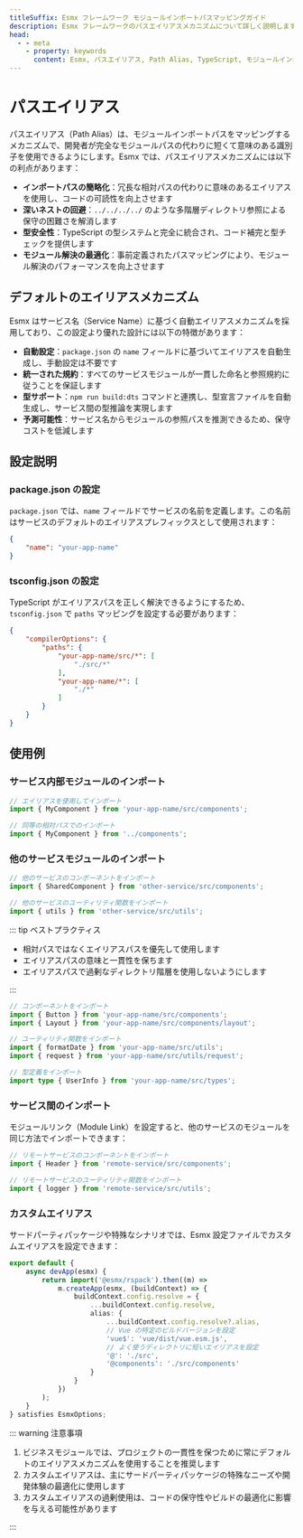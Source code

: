 ```yaml
---
titleSuffix: Esmx フレームワーク モジュールインポートパスマッピングガイド
description: Esmx フレームワークのパスエイリアスメカニズムについて詳しく説明します。インポートパスの簡略化、深いネストの回避、型安全性、モジュール解決の最適化などの機能を紹介し、開発者がコードの保守性を向上させるのに役立ちます。
head:
  - - meta
    - property: keywords
      content: Esmx, パスエイリアス, Path Alias, TypeScript, モジュールインポート, パスマッピング, コード保守性
---
```


# パスエイリアス

パスエイリアス（Path Alias）は、モジュールインポートパスをマッピングするメカニズムで、開発者が完全なモジュールパスの代わりに短くて意味のある識別子を使用できるようにします。Esmx では、パスエイリアスメカニズムには以下の利点があります：

- **インポートパスの簡略化**：冗長な相対パスの代わりに意味のあるエイリアスを使用し、コードの可読性を向上させます
- **深いネストの回避**：`../../../../` のような多階層ディレクトリ参照による保守の困難さを解消します
- **型安全性**：TypeScript の型システムと完全に統合され、コード補完と型チェックを提供します
- **モジュール解決の最適化**：事前定義されたパスマッピングにより、モジュール解決のパフォーマンスを向上させます

## デフォルトのエイリアスメカニズム

Esmx はサービス名（Service Name）に基づく自動エイリアスメカニズムを採用しており、この設定より優れた設計には以下の特徴があります：

- **自動設定**：`package.json` の `name` フィールドに基づいてエイリアスを自動生成し、手動設定は不要です
- **統一された規約**：すべてのサービスモジュールが一貫した命名と参照規約に従うことを保証します
- **型サポート**：`npm run build:dts` コマンドと連携し、型宣言ファイルを自動生成し、サービス間の型推論を実現します
- **予測可能性**：サービス名からモジュールの参照パスを推測できるため、保守コストを低減します

## 設定説明

### package.json の設定

`package.json` では、`name` フィールドでサービスの名前を定義します。この名前はサービスのデフォルトのエイリアスプレフィックスとして使用されます：

```json title="package.json"
{
    "name": "your-app-name"
}
```

### tsconfig.json の設定

TypeScript がエイリアスパスを正しく解決できるようにするため、`tsconfig.json` で `paths` マッピングを設定する必要があります：

```json title="tsconfig.json"
{
    "compilerOptions": {
        "paths": {
            "your-app-name/src/*": [
                "./src/*"
            ],
            "your-app-name/*": [
                "./*"
            ]
        }
    }
}
```

## 使用例

### サービス内部モジュールのインポート

```ts
// エイリアスを使用してインポート
import { MyComponent } from 'your-app-name/src/components';

// 同等の相対パスでのインポート
import { MyComponent } from '../components';
```

### 他のサービスモジュールのインポート

```ts
// 他のサービスのコンポーネントをインポート
import { SharedComponent } from 'other-service/src/components';

// 他のサービスのユーティリティ関数をインポート
import { utils } from 'other-service/src/utils';
```

::: tip ベストプラクティス
- 相対パスではなくエイリアスパスを優先して使用します
- エイリアスパスの意味と一貫性を保ちます
- エイリアスパスで過剰なディレクトリ階層を使用しないようにします

:::

``` ts
// コンポーネントをインポート
import { Button } from 'your-app-name/src/components';
import { Layout } from 'your-app-name/src/components/layout';

// ユーティリティ関数をインポート
import { formatDate } from 'your-app-name/src/utils';
import { request } from 'your-app-name/src/utils/request';

// 型定義をインポート
import type { UserInfo } from 'your-app-name/src/types';
```

### サービス間のインポート

モジュールリンク（Module Link）を設定すると、他のサービスのモジュールを同じ方法でインポートできます：

```ts
// リモートサービスのコンポーネントをインポート
import { Header } from 'remote-service/src/components';

// リモートサービスのユーティリティ関数をインポート
import { logger } from 'remote-service/src/utils';
```

### カスタムエイリアス

サードパーティパッケージや特殊なシナリオでは、Esmx 設定ファイルでカスタムエイリアスを設定できます：

```ts title="src/entry.node.ts"
export default {
    async devApp(esmx) {
        return import('@esmx/rspack').then((m) =>
            m.createApp(esmx, (buildContext) => {
                buildContext.config.resolve = {
                    ...buildContext.config.resolve,
                    alias: {
                        ...buildContext.config.resolve?.alias,
                        // Vue の特定のビルドバージョンを設定
                        'vue$': 'vue/dist/vue.esm.js',
                        // よく使うディレクトリに短いエイリアスを設定
                        '@': './src',
                        '@components': './src/components'
                    }
                }
            })
        );
    }
} satisfies EsmxOptions;
```

::: warning 注意事項
1. ビジネスモジュールでは、プロジェクトの一貫性を保つために常にデフォルトのエイリアスメカニズムを使用することを推奨します
2. カスタムエイリアスは、主にサードパーティパッケージの特殊なニーズや開発体験の最適化に使用します
3. カスタムエイリアスの過剰使用は、コードの保守性やビルドの最適化に影響を与える可能性があります

:::